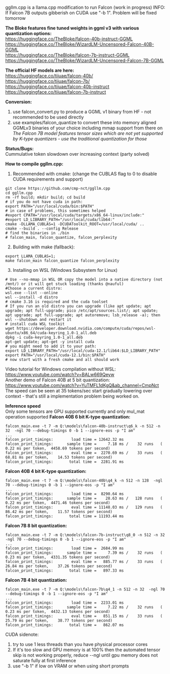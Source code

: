 ggllm.cpp is a llama.cpp modification to run Falcon (work in progress)
INFO: If Falcon 7B outputs gibberish on CUDA use "-b 1". Problem will be fixed tomorrow 

**The Bloke features fine tuned weights in ggml v3 with various quantization options:**  
https://huggingface.co/TheBloke/falcon-40b-instruct-GGML  
https://huggingface.co/TheBloke/WizardLM-Uncensored-Falcon-40B-GGML  
https://huggingface.co/TheBloke/falcon-7b-instruct-GGML  
https://huggingface.co/TheBloke/WizardLM-Uncensored-Falcon-7B-GGML  
  
**The official HF models are here:**  
https://huggingface.co/tiiuae/falcon-40b/  
https://huggingface.co/tiiuae/falcon-7b/  
https://huggingface.co/tiiuae/falcon-40b-instruct  
https://huggingface.co/tiiuae/falcon-7b-instruct  

**Conversion:**
1) use falcon_convert.py to produce a GGML v1 binary from HF - not recommended to be used directly
2) use examples/falcon_quantize to convert these into memory aligned GGMLv3 binaries of your choice including mmap support from there on  
_The Falcon 7B model features tensor sizes which are not yet supported by K-type quantizers - use the traditional quantization for those_  
  
**Status/Bugs:**  
Cummulative token slowdown over increasing context (party solved)
  
**How to compile ggllm.cpp:**
1) Recommended with cmake: (change the CUBLAS flag to 0 to disable CUDA requirements and support)
```
git clone https://github.com/cmp-nct/ggllm.cpp
cd ggllm.cpp
rm -rf build; mkdir build; cd build
# if you do not have cuda in path:
export PATH="/usr/local/cuda/bin:$PATH"
# in case of problems, this sometimes helped
#export CPATH="/usr/local/cuda/targets/x86_64-linux/include:"
#export LD_LIBRARY_PATH="/usr/local/cuda/lib64:"
cmake -DLLAMA_CUBLAS=1 -DCUDAToolkit_ROOT=/usr/local/cuda/ ..  
cmake --build . --config Release
# find the binaries in ./bin
# falcon_main, falcon_quantize, falcon_perplexity
```
2) Building with make (fallback):
```
export LLAMA_CUBLAS=1;
make falcon_main falcon_quantize falcon_perplexity
```

3) Installing on WSL (Windows Subsystem for Linux)
```
# Use --no-mmap in WSL OR copy the model into a native directory (not /mnt/) or it will get stuck loading (thanks @nauful)
#Choose a current distro:
wsl.exe --list --online
wsl --install -d distro
# cmake 3.16 is required and the cuda toolset
# If you run an old distro you can upgrade (like apt update; apt upgrade; apt full-upgrade; pico /etc/apt/sources.list/; apt update; apt upgrade; apt full-upgrade; apt autoremove; lsb_release -a); then wsl --shutdown and restart it
# install cuda WSL toolkit
wget https://developer.download.nvidia.com/compute/cuda/repos/wsl-ubuntu/x86_64/cuda-keyring_1.0-1_all.deb
dpkg -i cuda-keyring_1.0-1_all.deb
apt-get update; apt-get -y install cuda
# you might need to add it to your path:
export LD_LIBRARY_PATH="/usr/local/cuda-12.1/lib64:$LD_LIBRARY_PATH"
export PATH="/usr/local/cuda-12.1/bin:$PATH"
# now start with a fresh cmake and all should work 
```
Video tutorial for Windows compilation without WSL: https://www.youtube.com/watch?v=BALw669Qeyw    
Another demo of Falcon 40B at 5 bit quantization: https://www.youtube.com/watch?v=YuTMFL1dKgQ&ab_channel=CmpNct  
The speed can be seen at 35 tokens/sec start gradually lowering over context - that's still a implementation problem being worked on.
   
**Inference speed**  
Only some tensors are GPU supported currently and only mul_mat operation supported
**Falcon 40B 6 bit K-type quantization:**
```
falcon_main.exe -t 7 -m Q:\models\falcon-40b-instruct\q6_k -n 512 -n 32  -ngl 70 --debug-timings 0 -b 1 --ignore-eos -p "I am"
...
falcon_print_timings:        load time = 12642.32 ms
falcon_print_timings:      sample time =     7.18 ms /    32 runs   (    0.22 ms per token,  4458.69 tokens per second)
falcon_print_timings:        eval time =  2270.69 ms /    33 runs   (   68.81 ms per token,    14.53 tokens per second)
falcon_print_timings:       total time =  2281.91 ms
```

**Falcon 40B 4 bit K-type quantization:**
```
falcon_main.exe -t 7 -m Q:\models\falcon-40b\q4_k -n 512 -n 128  -ngl 70 --debug-timings 0 -b 1 --ignore-eos -p "I am"
...
falcon_print_timings:        load time =  8290.64 ms
falcon_print_timings:      sample time =    28.63 ms /   128 runs   (    0.22 ms per token,  4471.46 tokens per second)
falcon_print_timings:        eval time = 11148.03 ms /   129 runs   (   86.42 ms per token,    11.57 tokens per second)
falcon_print_timings:       total time = 11193.44 ms
```

**Falcon 7B 8 bit quantization:**
```
falcon_main.exe -t 7 -m Q:\models\falcon-7b-instruct\q8_0 -n 512 -n 32  -ngl 70 --debug-timings 0 -b 1 --ignore-eos -p "I am"
...
falcon_print_timings:        load time =  2684.99 ms
falcon_print_timings:      sample time =     7.39 ms /    32 runs   (    0.23 ms per token,  4331.35 tokens per second)
falcon_print_timings:        eval time =   885.77 ms /    33 runs   (   26.84 ms per token,    37.26 tokens per second)
falcon_print_timings:       total time =   897.33 ms
```

**Falcon 7B 4 bit quantization:**
```
falcon_main.exe -t 7 -m Q:\models\falcon-7b\q4_1 -n 512 -n 32  -ngl 70 --debug-timings 0 -b 1 --ignore-eos -p "I am"
...
falcon_print_timings:        load time =  2233.01 ms
falcon_print_timings:      sample time =     7.22 ms /    32 runs   (    0.23 ms per token,  4432.13 tokens per second)
falcon_print_timings:        eval time =   851.15 ms /    33 runs   (   25.79 ms per token,    38.77 tokens per second)
falcon_print_timings:       total time =   862.07 ms
```

CUDA sidenote:  
1) try to use 1 less threads than you have physical processor cores 
2) If it's too slow and GPU memory is at 100% then the automated tensor skip is not working properly, reduce --ngl until gpu memory does not saturate fully at first inference
3) use "-b 1" if low on VRAM or when using short prompts 

